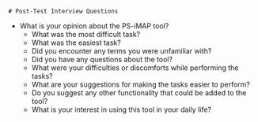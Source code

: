 	# Post-Test Interview Questions

  - What is your opinion about the PS-iMAP tool?
	- What was the most difficult task?
	- What was the easiest task?
	- Did you encounter any terms you were unfamiliar with?
	- Did you have any questions about the tool?
	- What were your difficulties or discomforts while performing the tasks?
	- What are your suggestions for making the tasks easier to perform?
	- Do you suggest any other functionality that could be added to the tool?
	- What is your interest in using this tool in your daily life?
